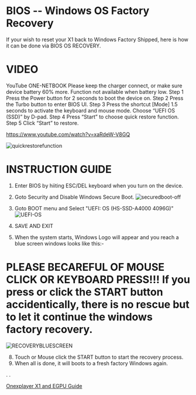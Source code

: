 # BIOS -- Windows OS Factory Recovery
If your wish to reset your X1 back to Windows Factory Shipped, here is how it can be done via BIOS OS RECOVERY.

# VIDEO
YouTube
ONE-NETBOOK
Please keep the charger connect, or make sure device battery 60% more. Function not available when battery low.
Step 1 Press the Power button for 2 seconds to boot the device on.
Step 2 Press the Turbo button to enter BIOS UI.
Step 3 Press the shortcut [Mode] 1.5 seconds to activate the keyboard and mouse mode. Choose “UEFI OS (SSD)” by D-pad.
Step 4 Press “Start” to choose quick restore function.
Step 5 Click “Start” to restore.

https://www.youtube.com/watch?v=xaRdeW-V8GQ

![quickrestorefunction](https://github.com/davidteosk/Onexplayer-X1-EGPU-Guide/assets/12351598/9e765bd7-97bb-4227-bf32-4674a0a7ec2d)



# INSTRUCTION GUIDE
1. Enter BIOS by hiiting ESC/DEL keyboard when you turn on the device.
2. Goto Security and Disable Windows Secure Boot.
![securedboot-off](https://github.com/davidteosk/Onexplayer-X1-EGPU-Guide/assets/12351598/e2ef3c06-da9a-4aab-8311-8dcb670eca76)


4. Goto BOOT menu and Select "UEFI: OS (HS-SSD-A4000 4096G)"
![UEFI-OS](https://github.com/davidteosk/Onexplayer-X1-EGPU-Guide/assets/12351598/7c80f85b-bec0-4d91-8137-c07f5136ea66)

5. SAVE AND EXIT
6. When the system starts, Windows Logo will appear and you reach a blue screen windows looks like this:-

# PLEASE BECAREFUL OF MOUSE CLICK OR KEYBOARD PRESS!!! If you press or click the START button accidentically, there is no rescue but to let it continue the windows factory recovery.
![RECOVERYBLUESCREEN](https://github.com/davidteosk/Onexplayer-X1-EGPU-Guide/assets/12351598/d47a1b17-e32e-4833-ba76-3aac8330c80c)

8. Touch or Mouse click the START button to start the recovery process.
9. When all is done, it will boots to a fresh factory Windows again.


.
.

[Onexplayer X1 and EGPU Guide](../main/README.md)
